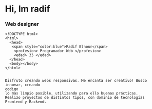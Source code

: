 # Hi, Im radif

### Web designer


```
<!DOCTYPE html>
<html>
  <head>
   <span style="color:blue">Radif Elnoun</span>
    <profesion> Programador Web </profesion>
    <edad> 33 </edad>
  </head>
  <body></body>
</html>

```

<code> 
Disfruto creando webs responsivas. Me encanta ser creativo! Busco innovar, creando
codigo
lo mas limpio posible, utilizando para ello buenas prácticas.
Realizo proyectos de distintos tipos, con dominio de tecnologías Frontend y Backend.<code>

